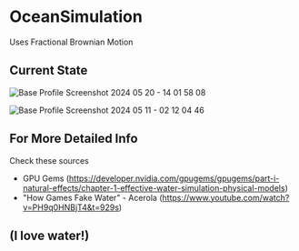 # OceanSimulation
Uses Fractional Brownian Motion
## Current State

![Base Profile Screenshot 2024 05 20 - 14 01 58 08](https://github.com/jkjk809/OceanSimulation/assets/157747331/ab63ce12-2ec3-43dd-98cb-4930d624dc81)

![Base Profile Screenshot 2024 05 11 - 02 12 04 46](https://github.com/jkjk809/OceanSimulation/assets/157747331/86f8ae94-c334-454b-9292-28b8f89022ee)

## For More Detailed Info
Check these sources 
- GPU Gems (https://developer.nvidia.com/gpugems/gpugems/part-i-natural-effects/chapter-1-effective-water-simulation-physical-models)
- "How Games Fake Water" - Acerola (https://www.youtube.com/watch?v=PH9q0HNBjT4&t=929s)

## (I love water!)
